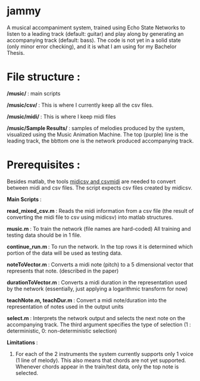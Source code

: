 jammy
=====

A musical accompaniment system, trained using Echo State Networks to listen to a leading track (default: guitar) and play along by generating an accompanying track (default: bass). The code is not yet in a solid state (only minor error checking), and it is what I am using for my Bachelor Thesis.


<b> File structure </b>: 
=====

<b> /music/ </b> : main scripts

<b> /music/csv/ </b>: This is where I currently keep all the csv files.

<b> /music/midi/ </b>: This is where I keep midi files

<b>/music/Sample Results/ </b>: samples of melodies produced by the system, visualized using the Music Animation Machine. The top (purple) line is the leading track, the bbttom one is the network produced accompanying track.


<b> Prerequisites </b>:
=====

Besides matlab, the tools <a href='http://www.fourmilab.ch/webtools/midicsv/'>midicsv and csvmidi</a> are needed to convert between midi and csv files. The script expects csv files created by midicsv.

<b> Main Scripts </b>: 

<b>read\_mixed\_csv.m </b>: Reads the midi information from a csv file (the result of converting the midi file to csv using midicsv) into matlab structures.

<b>music.m </b>: To train the network (file names are hard-coded) All training and testing data should be in 1 file.

<b> continue_run.m </b>: To run the network. In the top rows it is determined which portion of the data will be used as testing data.

<b> noteToVector.m </b>: Converts a midi note (pitch) to a 5 dimensional vector that represents that note. (described in the paper)

<b> durationToVector.m </b>: Converts a midi duration in the representation used by the network (essentially, just applying a logarithmic transform for now)

<b> teachNote.m, teachDur.m </b>: Convert a midi note/duration into the representation of notes used in the output units

<b> select.m </b>: Interprets the network output and selects the next note on the accompanying track. The third argument specifies the type of selection (1 : deterministic, 0: non-deterministic selection)

<b> Limitations </b>: 


1. For each of the 2 instruments the system currently supports only 1 voice (1 line of melody). This also means that chords are not yet supported. Whenever chords appear in the train/test data, only the top note is selected.

